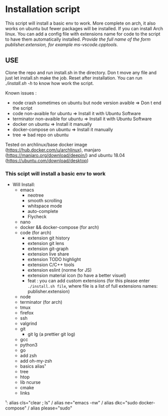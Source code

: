 # Installation script

This script will install a basic env to work. More complete on arch, it also works on ubuntu but fewer packages will be installed. If you can install Arch linux.
You can add a config file with extensions name for code to the script to have them automatically installed. _Provide the full name of the form publisher.extension, for example ms-vscode.cpptools._

## USE
Clone the repo and run install.sh in the directory. Don t move any file and just let install.sh make the job. Reset after installation.
You can run *./install.sh -h* to know how work the script.

Known issues :
* node crash sometimes on ubuntu but node version avaible => Don t end the script
* code non-avaible for ubuntu => Install it with Ubuntu Software
* terminator non-avaible for ubuntu => Install it with Ubuntu Software
* docker on ubuntu => Install it manually
* docker-compose on ubuntu => Install it manually
* tree => bad repo on ubuntu

Tested on archlinux/base docker image (https://hub.docker.com/u/archlinux), manjaro (https://manjaro.org/download/deepin/) and ubuntu 18.04 (https://ubuntu.com/download/desktop)

### This scipt will install a basic env to work

* Will Install:
    * emacs
        * neotree
        * smooth scrolling
        * whitspace mode
        * auto-complete
        * Flycheck
    * nano
    * docker && docker-compose (for arch)
    * code (for arch)
        * extension git history
        * extension git lens
        * extension git-graph
        * extension live share
        * extension TODO highlight
        * extension C/C++ tools
        * extension eslint (norme for JS)
        * extension material icon (to have a better visuel)
        * feat : you can add custom extensions (for this please enter ```./install.sh file```, where file is a list of full extensions names: publisher.extension)
    * node
    * terminator (for arch)
    * tmux
    * firefox
    * ssh
    * valgrind
    * git
       * git lg (a prettier git log)
    * gcc
    * python3
    * go
    * add zsh
    * add oh-my-zsh
    * basics alias¹
    * tree
    * htop
    * lib ncurse
    * cmake
    * links



¹: alias cls="clear ; ls" / alias ne="emacs -nw" / alias dkc="sudo docker-compose" / alias please="sudo"
